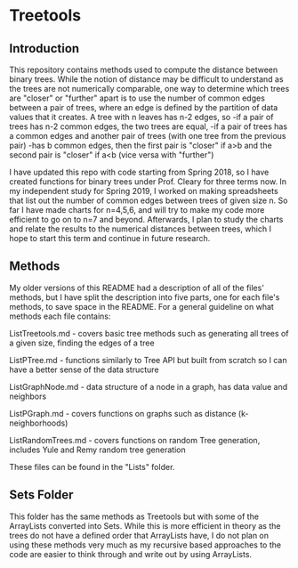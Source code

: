 # Treetools

## Introduction
This repository contains methods used to compute the distance between binary trees. While the notion of distance may be difficult to understand as the trees are not numerically comparable, one way to determine which trees are "closer" or "further" apart is to use the number of common edges between a pair of trees, where an edge is defined by the partition of data values that it creates. A tree with n leaves has n-2 edges, so
-if a pair of trees has n-2 common edges, the two trees are equal,
-if a pair of trees has a common edges and another pair of trees (with one tree from the previous pair)
-has b common edges, then the first pair is "closer" if a>b and the second pair is "closer" if a<b (vice versa with "further")

I have updated this repo with code starting from Spring 2018, so I have created functions for binary trees under Prof. Cleary for three terms now. In my independent study for Spring 2019, I worked on making spreadsheets that list out the number of common edges between trees of given size n. So far I have made charts for n=4,5,6, and will try to make my code more efficient to go on to n=7 and beyond. Afterwards, I plan to study the charts and relate the results to the numerical distances between trees, which I hope to start this term and continue in future research.

## Methods

My older versions of this README had a description of all of the files' methods, but I have split the description into five parts, one for each file's methods, to save space in the README. For a general guideline on what methods each file contains:

ListTreetools.md - covers basic tree methods such as generating all trees of a given size, finding the edges of a tree

ListPTree.md - functions similarly to Tree API but built from scratch so I can have a better sense of the data structure

ListGraphNode.md - data structure of a node in a graph, has data value and neighbors

ListPGraph.md - covers functions on graphs such as distance (k-neighborhoods)

ListRandomTrees.md - covers functions on random Tree generation, includes Yule and Remy random tree generation 

These files can be found in the "Lists" folder.

## Sets Folder

This folder has the same methods as Treetools but with some of the ArrayLists converted into Sets. While this is more efficient in theory as the trees do not have a defined order that ArrayLists have, I do not plan on using these methods very much as my recursive based approaches to the code are easier to think through and write out by using ArrayLists.
